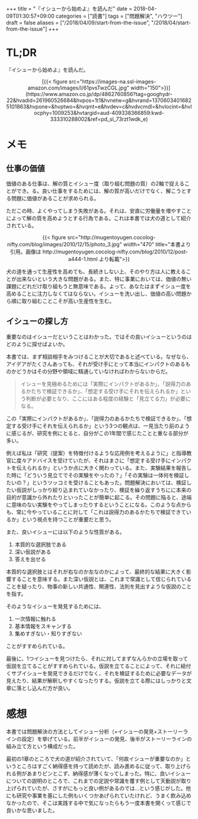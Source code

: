 +++
title = "『イシューから始めよ』を読んだ"
date = 2018-04-09T01:30:57+09:00
categories = ["読書"]
tags = ["問題解決", "ハウツー"]
draft = false
aliases = ["/2018/04/09/start-from-the-issue", "/2018/04/start-from-the-issue"]
+++


# TL;DR

『イシューから始めよ』を読んだ。

<center>
[{{< figure src="https://images-na.ssl-images-amazon.com/images/I/61pvsTwzCGL.jpg" width="150">}}](https://www.amazon.co.jp/dp/4862760856?tag=googhydr-22&hvadid=261960526684&hvpos=1t1&hvnetw=g&hvrand=13706034016825101863&hvpone=&hvptwo=&hvqmt=e&hvdev=c&hvdvcmdl=&hvlocint=&hvlocphy=1009253&hvtargid=aud-409338366859:kwd-333310288002&ref=pd_sl_73rzt1wdk_e)
</center>

# メモ

## 仕事の価値

価値のある仕事は、解の質とイシュー度（取り組む問題の質）の2軸で捉えることができ。る。良い仕事をするためには、解の質が高いだけでなく、解こうとする問題に価値があることが求められる。

ただこの時、よくやってしまう失敗がある。それは、安直に労働量を増やすことによって解の質を高めようとする行為である。これは本書では犬の道として紹介されている。

<center>
{{< figure src="http://mugentoyugen.cocolog-nifty.com/blog/images/2010/12/15/photo_3.jpg" width="470" title="本書より引用。画像は http://mugentoyugen.cocolog-nifty.com/blog/2010/12/post-a444-1.html より転載">}}
</center>


犬の道を通って生産性を高めても、長続きしない上、そのやり方は人に教えることが出来ないという大きな問題がある。また、特に事業においては、価値の無い課題にどれだけ取り組もうと無意味である。よって、あなたはまずイシュー度を高めることに注力しなくてはならない。イシューを洗い出し、価値の高い問題から順に取り組むことこそが高い生産性を生む。

## イシューの探し方

重要なのはイシューだということはわかった。ではその良いイシューというのはどのように探せばよいか。

本書では、まず相談相手をみつけることが大切であると述べている。なぜなら、アイデアがたくさんあっても、それが受け手にとって本当にインパクトのあるものかどうかはその分野や領域に精通していなければわからないからだ。

> イシューを見極めるためには「実際にインパクトがあるか」、「説得力のあるかたちで検証できるか」、「想定する受け手にそれを伝えられるか」という判断が必要となり、ここにはある程度の経験と「見立てる力」が必要になる。

この「実際にインパクトがあるか」、「説得力のあるかたちで検証できるか」、「想定する受け手にそれを伝えられるか」という3つの観点は、一見当たり前のように感じるが、研究を例にとると、自分がこの1年間で感じたことと重なる部分が多い。

例えば私は「研究（提案）を特徴付けるような応用例を考えるように」と指導教官に度々アドバイスを受けていたが、それはまさに「想定する受け手にインパクトを伝えられるか」というか点に大きく関わっている。また、実験結果を報告した時に「どういう見立てでその実験をやったの？」「その実験は一体何を検証したいの？」というツッコミを受けることもあった。問題解決においては、検証したい仮説がしっかり絞り込まれていなかったり、検証を繰り返すうちにに本来の目的が意識から外れたりといったことが簡単に起こる。その問題に陥ると、途端に意味のない実験をやってしまったりするということになる。このような点からも、常に今やっていることに対して「これは説得力のあるかたちで検証できているか」という視点を持つことが重要だと思う。

また、良いイシューには以下のような性質がある。

1. 本質的な選択肢である
2. 深い仮説がある
3. 答えを出せる

本質的な選択肢とはそれが右なのか左なのかによって、最終的な結果に大きく影響することを意味する。また深い仮説とは、これまで常識として信じられていることを疑ったり、物事の新しい共通性、関連性、法則を見出すような仮説のことを指す。

そのようなイシューを発見するためには、

1. 一次情報に触れる
2. 基本情報をスキャンする
3. 集めすぎない・知りすぎない

ことがすすめられている。

最後に、1つイシューを見つけたら、それに対してまずなんらかの立場を取って仮説を立てることがすすめられている。仮説を立てることによって、それに紐付くサブイシューを発見できるだけでなく、それを検証するために必要なデータが見えたり、結果が解釈しやすくなったりする。仮説を立てる際にはしっかりと文章に落とし込んだ方が良い。

# 感想

本書では問題解決の方法としてイシュー分析（=イシューの発見+ストーリーラインの設定）を挙げている。前半がイシューの発見、後半がストーリーラインの組み立て方という構成だった。

最初の1章のところで犬の道が紹介されていて、「何故イシューが重要なのか」というところはすごく納得感を持って読めたが、読み進めるに従って、取り上げられる例があまりピンとこず、納得感が薄くなってしまった。特に、良いイシューについての説明のところで、これまでの定説や常識を覆す例として天動説が取り上げられていたが、さすがにもっと良い例があるのでは…という感じがした。他にも研究や事業を基にした例もいくつかあげられていたけれど、うまく飲み込めなかったので、そこは実践する中で気になったらもう一度本書を開くって感じで良いかな思いました。
